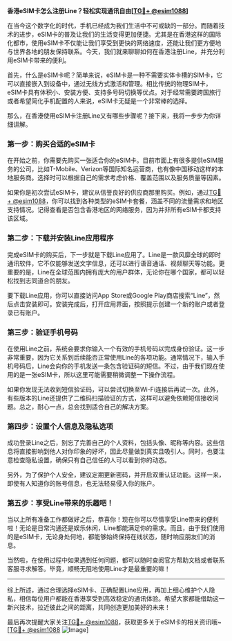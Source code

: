 **香港eSIM卡怎么注册Line？轻松实现通讯自由[[TG💪+ @esim1088](https://t.me/s/esim1088)]**

在当今这个数字化的时代，手机已经成为我们生活中不可或缺的一部分。而随着技术的进步，eSIM卡的普及让我们的生活变得更加便捷。尤其是在香港这样的国际化都市，使用eSIM卡不仅能让我们享受到更快的网络速度，还能让我们更方便地与世界各地的朋友保持联系。今天，我们就来聊聊如何在香港注册Line，并充分利用eSIM卡带来的便利。

首先，什么是eSIM卡呢？简单来说，eSIM卡是一种不需要实体卡槽的SIM卡，它可以直接嵌入到设备中，通过无线方式激活和管理。相比传统的物理SIM卡，eSIM卡具有体积小、安装方便、支持多号码切换等优点。对于经常需要跨国旅行或者希望简化手机配置的人来说，eSIM卡无疑是一个非常棒的选择。

那么，在香港使用eSIM卡注册Line又有哪些步骤呢？接下来，我将一步步为你详细讲解。

### 第一步：购买合适的eSIM卡

在开始之前，你需要先购买一张适合你的eSIM卡。目前市面上有很多提供eSIM服务的公司，比如T-Mobile、Verizon等国际知名运营商，也有像中国移动这样的本地服务商。选择时可以根据自己的需求考虑价格、覆盖范围以及服务质量等因素。

如果你是初次尝试eSIM卡，建议从信誉良好的供应商那里购买。例如，通过[TG💪+ @esim1088](https://t.me/s/esim1088)，你可以找到各种类型的eSIM卡套餐，涵盖不同的流量需求和地区支持情况。记得查看是否包含香港地区的网络服务，因为并非所有eSIM卡都支持该区域。

### 第二步：下载并安装Line应用程序

完成eSIM卡的购买后，下一步就是下载Line应用了。Line是一款风靡全球的即时通讯软件，它不仅能够发送文字信息，还可以进行语音通话、视频聊天等功能。更重要的是，Line在全球范围内拥有庞大的用户群体，无论你在哪个国家，都可以轻松找到志同道合的朋友。

要下载Line应用，你可以直接访问App Store或Google Play商店搜索“Line”，然后点击安装即可。安装完成后，打开应用界面，按照提示创建一个新的账户或者登录已有账户。

### 第三步：验证手机号码

在使用Line之前，系统会要求你输入一个有效的手机号码以完成身份验证。这一步非常重要，因为它关系到后续能否正常使用Line的各项功能。通常情况下，输入手机号码后，Line会向你的手机发送一条包含验证码的短信。不过，由于我们现在使用的是一张eSIM卡，所以这里可能需要稍微调整一下操作流程。

如果你发现无法收到短信验证码，可以尝试切换至Wi-Fi连接后再试一次。此外，有些版本的Line还提供了二维码扫描验证的方式，这样可以避免依赖短信接收问题。总之，耐心一点，总会找到适合自己的解决方案。

### 第四步：设置个人信息及隐私选项

成功登录Line之后，别忘了完善自己的个人资料，包括头像、昵称等内容。这些信息将直接影响到他人对你印象的好坏，因此尽量做到真实且吸引人。同时，也要注意检查隐私设置，确保只有自己信任的人可以看到你的动态。

另外，为了保护个人安全，建议定期更新密码，并开启双重认证功能。这样一来，即使有人知道你的账号信息，也无法轻易侵入你的账户。

### 第五步：享受Line带来的乐趣吧！

当以上所有准备工作都做好之后，恭喜你！现在你可以尽情享受Line带来的便利啦！无论是日常沟通还是娱乐休闲，Line都能满足你的需求。而且，由于我们使用的是eSIM卡，无论身处何地，都能够始终保持在线状态，随时响应朋友们的消息。

当然啦，在使用过程中如果遇到任何问题，都可以随时查阅官方帮助文档或者联系客服寻求解答。毕竟，顺畅无阻地使用Line才是最重要的嘛！

---

综上所述，通过合理选择eSIM卡、正确配置Line应用，再加上细心维护个人隐私，相信每位用户都能在香港享受到高效稳定的通讯体验。希望大家都能借助这一新兴技术，拉近彼此之间的距离，共同创造更加美好的未来！

最后再次提醒大家关注[TG💪+ @esim1088](https://t.me/s/esim1088)，获取更多关于eSIM卡的相关资讯哦~ [[TG💪+ @esim1088](https://t.me/s/esim1088) ![Image](https://i.postimg.cc/4NQfJmqS/Snipaste-2025-05-13-00-14-12.png)]